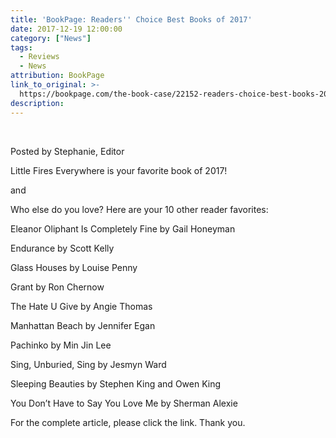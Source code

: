 ```yaml
---
title: 'BookPage: Readers'' Choice Best Books of 2017'
date: 2017-12-19 12:00:00
category: ["News"]
tags:
  - Reviews
  - News
attribution: BookPage
link_to_original: >-
  https://bookpage.com/the-book-case/22152-readers-choice-best-books-2017#.WjsiJs5OjE4
description:
---
```



&nbsp;

Posted by Stephanie, Editor

Little Fires Everywhere is your favorite book of 2017!

and

Who else do you love? Here are your 10 other reader favorites:

Eleanor Oliphant Is Completely Fine by Gail Honeyman

Endurance by Scott Kelly

Glass Houses by Louise Penny

Grant by Ron Chernow

The Hate U Give by Angie Thomas

Manhattan Beach by Jennifer Egan

Pachinko by Min Jin Lee

Sing, Unburied, Sing by Jesmyn Ward

Sleeping Beauties by Stephen King and Owen King

You Don’t Have to Say You Love Me by Sherman Alexie

For the complete article, please click the link. Thank you.